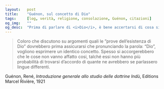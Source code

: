 ```yaml
---
layout:   post
title:    "Guénon, sul concetto di Dio"
tags:     [log, verità, religione, consolazione, Guénon, citazioni]
og_img:   ""
og_desc:  "Prima di parlare di <i>Dio</i>, è bene accertarsi di cosa si intenda con questa parola"
---
```


<blockquote class="giustificato">
Coloro che discutono su argomenti quali le ”prove dell’esistenza di Dio” dovrebbero prima assicurarsi che pronunciando la parola: “Dio”, vogliono esprimere un identico concetto.
Spesso si accorgerebbero che le cose non vanno affatto cosi, talché essi non hanno più probabilità di trovarsi d’accordo di quante ne avrebbero se parlassero lingue differenti.
</blockquote>

<span class="autore">Guénon, René</span>,
<i>Introduzione generale allo studio delle dottrine Indù</i>,
Editions Marcel Rivière, 1921
